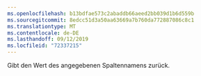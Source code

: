 ```yaml
---
ms.openlocfilehash: b13bdfae573c2abaddb66aeed2bb039d1b6d559b
ms.sourcegitcommit: 8edcc51d3a50aa63669a7b760da772887086c8c1
ms.translationtype: MT
ms.contentlocale: de-DE
ms.lasthandoff: 09/12/2019
ms.locfileid: "72337215"
---
```

Gibt den Wert des angegebenen Spaltennamens zurück.